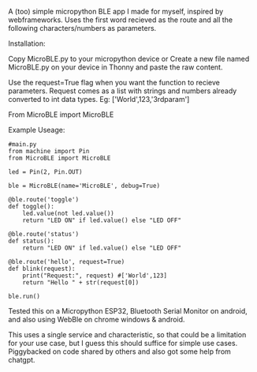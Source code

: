 A (too) simple micropython BLE app I made for myself, inspired by webframeworks. Uses the first word recieved as the route and all the following characters/numbers as parameters. 

Installation:

Copy MicroBLE.py to your micropython device 
or Create a new file named MicroBLE.py on your device in Thonny and paste the raw content.

Use the request=True flag when you want the function to recieve parameters. Request comes as a list with strings and numbers already converted to int data types. 
Eg: ['World',123,'3rdparam']

From MicroBLE import MicroBLE


Example Useage:
```
#main.py
from machine import Pin
from MicroBLE import MicroBLE

led = Pin(2, Pin.OUT)

ble = MicroBLE(name='MicroBLE', debug=True)

@ble.route('toggle')
def toggle():
    led.value(not led.value())
    return "LED ON" if led.value() else "LED OFF"

@ble.route('status')
def status():
    return "LED ON" if led.value() else "LED OFF"

@ble.route('hello', request=True) 
def blink(request):
    print("Request:", request) #['World',123] 
    return "Hello " + str(request[0]) 

ble.run()
```



Tested this on a Micropython ESP32, Bluetooth Serial Monitor on android, and also using WebBle on chrome windows & android. 

This uses a single service and characteristic, so that could be a limitation for your use case, but I guess this should suffice for simple use cases. Piggybacked on code shared by others and also got some help from chatgpt.
